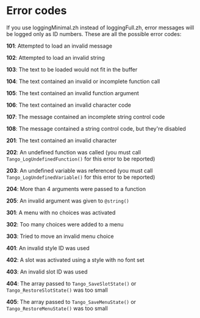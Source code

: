 # Error codes

If you use loggingMinimal.zh instead of loggingFull.zh, error messages
will be logged only as ID numbers. These are all the possible error codes:

**101**: Attempted to load an invalid message

**102**: Attempted to load an invalid string

**103**: The text to be loaded would not fit in the buffer

**104**: The text contained an invalid or incomplete function call

**105**: The text contained an invalid function argument

**106**: The text contained an invalid character code

**107**: The message contained an incomplete string control code

**108**: The message contained a string control code, but they're disabled

**201**: The text contained an invalid character

**202**: An undefined function was called (you must call
`Tango_LogUndefinedFunction()` for this error to be reported)

**203**: An undefined variable was referenced (you must call
`Tango_LogUndefinedVariable()` for this error to be reported)

**204**: More than 4 arguments were passed to a function

**205**: An invalid argument was given to `@string()`

**301**: A menu with no choices was activated

**302**: Too many choices were added to a menu

**303**: Tried to move an invalid menu choice

**401**: An invalid style ID was used

**402**: A slot was activated using a style with no font set

**403**: An invalid slot ID was used

**404**: The array passed to `Tango_SaveSlotState()` or `Tango_RestoreSlotState()` was too small

**405**: The array passed to `Tango_SaveMenuState()` or `Tango_RestoreMenuState()` was too small

